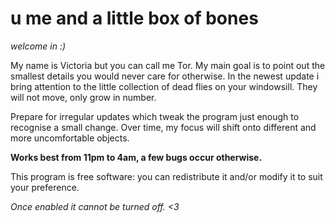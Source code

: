 # u me and a little box of bones

*welcome in :)*

My name is Victoria but you can call me Tor. My main goal is to point out the smallest details you would never care for otherwise. In the newest update i bring attention to the little collection of dead flies on your windowsill. They will not move, only grow in number.


Prepare for irregular updates which tweak the program just enough to recognise a small change. Over time, my focus will shift onto different and more uncomfortable objects. 

**Works best from 11pm to 4am, a few bugs occur otherwise.**

This program is free software: you can redistribute it and/or modify it to suit your preference. 

*Once enabled it cannot be turned off. <3*
